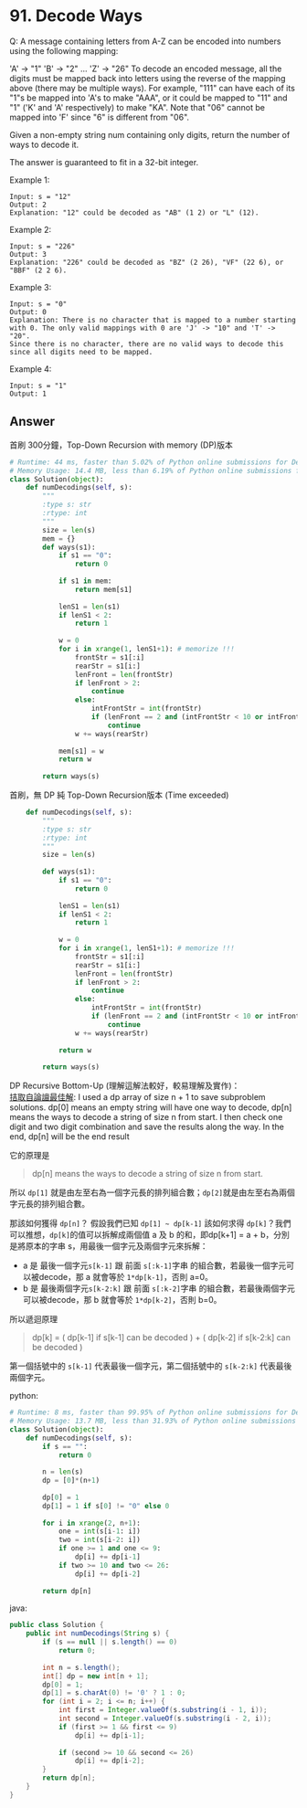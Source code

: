 # 91. Decode Ways
Q: A message containing letters from A-Z can be encoded into numbers using the following mapping:

'A' -> "1"
'B' -> "2"
...
'Z' -> "26"
To decode an encoded message, all the digits must be mapped back into letters using the reverse of the mapping above (there may be multiple ways). For example, "111" can have each of its "1"s be mapped into 'A's to make "AAA", or it could be mapped to "11" and "1" ('K' and 'A' respectively) to make "KA". Note that "06" cannot be mapped into 'F' since "6" is different from "06".

Given a non-empty string num containing only digits, return the number of ways to decode it.

The answer is guaranteed to fit in a 32-bit integer.

Example 1:
```
Input: s = "12"
Output: 2
Explanation: "12" could be decoded as "AB" (1 2) or "L" (12).
```
Example 2:
```
Input: s = "226"
Output: 3
Explanation: "226" could be decoded as "BZ" (2 26), "VF" (22 6), or "BBF" (2 2 6).
```
Example 3:
```
Input: s = "0"
Output: 0
Explanation: There is no character that is mapped to a number starting with 0. The only valid mappings with 0 are 'J' -> "10" and 'T' -> "20".
Since there is no character, there are no valid ways to decode this since all digits need to be mapped.
```
Example 4:
```
Input: s = "1"
Output: 1
```

## Answer
首刷 300分鐘，Top-Down Recursion with memory (DP)版本
```python
# Runtime: 44 ms, faster than 5.02% of Python online submissions for Decode Ways.
# Memory Usage: 14.4 MB, less than 6.19% of Python online submissions for Decode Ways.
class Solution(object):
    def numDecodings(self, s):
        """
        :type s: str
        :rtype: int
        """   
        size = len(s)
        mem = {}
        def ways(s1):
            if s1 == "0":
                return 0
            
            if s1 in mem:
                return mem[s1]
            
            lenS1 = len(s1)
            if lenS1 < 2:
                return 1
            
            w = 0
            for i in xrange(1, lenS1+1): # memorize !!!
                frontStr = s1[:i]
                rearStr = s1[i:]
                lenFront = len(frontStr)
                if lenFront > 2:
                    continue
                else:
                    intFrontStr = int(frontStr)
                    if (lenFront == 2 and (intFrontStr < 10 or intFrontStr > 26)) or intFrontStr == 0:
                        continue
                w += ways(rearStr)
            
            mem[s1] = w
            return w
            
        return ways(s)
```

首刷，無 DP 純 Top-Down Recursion版本 (Time exceeded)
```python
    def numDecodings(self, s):
        """
        :type s: str
        :rtype: int
        """   
        size = len(s)
        
        def ways(s1):
            if s1 == "0":
                return 0
            
            lenS1 = len(s1)
            if lenS1 < 2:
                return 1
            
            w = 0
            for i in xrange(1, lenS1+1): # memorize !!!
                frontStr = s1[:i]
                rearStr = s1[i:]
                lenFront = len(frontStr)
                if lenFront > 2:
                    continue
                else:
                    intFrontStr = int(frontStr)
                    if (lenFront == 2 and (intFrontStr < 10 or intFrontStr > 26)) or int(frontStr) == 0:
                        continue
                w += ways(rearStr)
                
            return w
            
        return ways(s)
```

DP Recursive Bottom-Up (理解這解法較好，較易理解及實作)：\
[拮取自論譠最佳解](https://leetcode.com/problems/decode-ways/discuss/30358/Java-clean-DP-solution-with-explanation):
I used a dp array of size n + 1 to save subproblem solutions. dp[0] means an empty string will have one way to decode, dp[n] means the ways to decode a string of size n from start. I then check one digit and two digit combination and save the results along the way. In the end, dp[n] will be the end result

它的原理是 
> dp[n] means the ways to decode a string of size n from start.

所以 `dp[1]` 就是由左至右為一個字元長的排列組合數；`dp[2]`就是由左至右為兩個字元長的排列組合數。

那該如何獲得 `dp[n]`？
假設我們已知 `dp[1] ~ dp[k-1]` 該如何求得 `dp[k]`？我們可以推想，`dp[k]`的值可以拆解成兩個值 a 及 b 的和，即dp[k+1] = a + b，分別是將原本的字串 s，用最後一個字元及兩個字元來拆解：
* a 是 最後一個字元`s[k-1]` 跟 前面 `s[:k-1]`字串 的組合數，若最後一個字元可以被decode，那 a 就會等於 `1*dp[k-1]`，否則 a=0。
* b 是 最後兩個字元`s[k-2:k]` 跟 前面 `s[:k-2]`字串 的組合數，若最後兩個字元可以被decode，那 b 就會等於 `1*dp[k-2]`，否則 b=0。

所以遞迴原理
> dp[k] = ( dp[k-1] if s[k-1] can be decoded ) + ( dp[k-2] if s[k-2:k] can be decoded )

第一個括號中的 `s[k-1]` 代表最後一個字元，第二個括號中的 `s[k-2:k]` 代表最後兩個字元。

python:
```python
# Runtime: 8 ms, faster than 99.95% of Python online submissions for Decode Ways.
# Memory Usage: 13.7 MB, less than 31.93% of Python online submissions for Decode Ways.
class Solution(object):
    def numDecodings(self, s): 
        if s == "":
            return 0
        
        n = len(s)
        dp = [0]*(n+1)
        
        dp[0] = 1
        dp[1] = 1 if s[0] != "0" else 0
        
        for i in xrange(2, n+1):
            one = int(s[i-1: i])
            two = int(s[i-2: i])
            if one >= 1 and one <= 9:
                dp[i] += dp[i-1]
            if two >= 10 and two <= 26:
                dp[i] += dp[i-2]
        
        return dp[n]
```

java:
```java
public class Solution {
    public int numDecodings(String s) {
        if (s == null || s.length() == 0)
            return 0;
        
        int n = s.length();
        int[] dp = new int[n + 1];
        dp[0] = 1;
        dp[1] = s.charAt(0) != '0' ? 1 : 0;
        for (int i = 2; i <= n; i++) {
            int first = Integer.valueOf(s.substring(i - 1, i));
            int second = Integer.valueOf(s.substring(i - 2, i));
            if (first >= 1 && first <= 9)
                dp[i] += dp[i-1];  
            
            if (second >= 10 && second <= 26)
                dp[i] += dp[i-2];
        }
        return dp[n];
    }
}
```